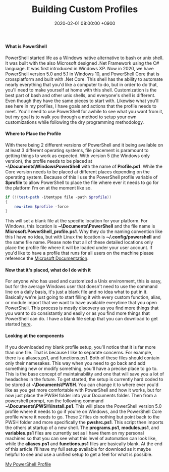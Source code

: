 ﻿---
title: Building Custom Profiles
date: 2020-02-01 08:00:00 +0900
categories: [ powershell ]
tags: [  ]
---

#### What is PowerShell
PowerShell started life as a Windows native alternative to bash or unix shell.  It was built with the also Microsoft designed .Net Framework using the C# language.  It was first introduced in Windows XP.  Now in 2020, we have PowerShell version 5.0 and 5.1 in Windows 10, and PowerShell Core that is crossplatform and built with .Net Core.  This shell has the ability to automate nearly everything that you\'d like a computer to do, but in order to do that, you\'ll need to make yourself at home with this shell.  Customization is the best part of bash and other unix shells, and everyone\'s shell is different.  Even though they have the same pieces to start with.  Likewise what you\'ll see here in my profiles, I have goals and actions that the profile needs to meet.  You\'ll need to use PowerShell for awhile to see what you want from it, but my goal is to walk you through a method to setup your own customizations while following the dry programming methodology.

#### Where to Place the Profile
With there being 2 different versions of PowerShell and it being available on at least 3 different operating systems, file placement is paramount to getting things to work as expected.  With version 5 (the Windows only version), the profile needs to be placed at **~\Documents\WindowsPowerShell** with the name of **Profile.ps1**.  While the Core version needs to be placed at different places depending on the operating system.  Because of this I use the PowerShell profile variable of **$profile** to allow PowerShell to place the file where ever it needs to go for the platform I\'m on at the moment like so.

```powershell
if (!(test-path -itemtype file -path $profile))
{
    new-item $profile -force
}
```

This will set a blank file at the specific location for your platform.  For Windows, this location is **~\Documents\PowerShell** and the file name is **Microsoft.PowerShell_profile.ps1**.  Why they do the naming convention like this I have no idea, but with Linux the location is **~/.config/powershell** and the same file name.  Please note that all of these detailed locations only place the profile file where it will be loaded under your user account.  If you\'d like to have a profile that runs for all users on the machine please reference the [Microsoft Documentation](https://docs.microsoft.com/en-us/powershell/module/microsoft.powershell.core/about/about_profiles?view=powershell-7).

#### Now that it\'s placed, what do I do with it
For anyone who has used and customized a Unix environment, this is easy, but for the average Windows user that doesn\'t need to use the command line on a daily basis, it\'s just a blank file and no idea what to put in it.  Basically we\'re just going to start filling it with every custom function, alias, or module import that we want to have available everytime that you open PowerShell.  This process is mostly discovery as you find more things that you want to do consistantly and easily or as you find more things that PowerShell can do.  I have a blank file setup that you can download to get started [here](https://github.com/besmith43/Blank-PWSHRC).

#### Looking at the components
If you downloaded my blank profile setup, you\'ll notice that it is far more than one file.  That is because I like to separate concerns.  For example, there is a aliases.ps1, and functions.ps1.  Both of these files should contain only their namesakes.  This way when you need to go back and add something new or modify something, you\'ll have a precise place to go to.  This is the base concept of maintainability and one that will save you a lot of headaches in the future.  To get started, the setup is currently hard coded to be stored at **~\Documents\PWSH**.  You can change it to where ever you\'d like as you get more comfortable with PowerShell and how it works, but for now just place the PWSH folder into your Documents folder.  Then from a powershell prompt, run the following command **~\Documents\PWSH\install.ps1**.  This will place the PowerShell version 5.0 profile where it needs to go if you\'re on Windows, and the PowerShell Core profile where it needs to go.  These 2 files do nothing but point back to the PWSH folder and more specifically the **pwshrc.ps1**.  This script then imports the others at startup of a new shell.  The **programs.ps1**, **modules.ps1**, and **variables.ps1** files are currently set as I have them on my personal machines so that you can see what this level of automation can look like, while the **aliases.ps1** and **functions.ps1** files are basically blank.  At the end of this article I\'ll have my full setup available for download as it maybe helpful to see and use a unified setup to get a feel for what is possible.

[My PowerShell Profile](https://github.com/besmith43/PWSHRC)
